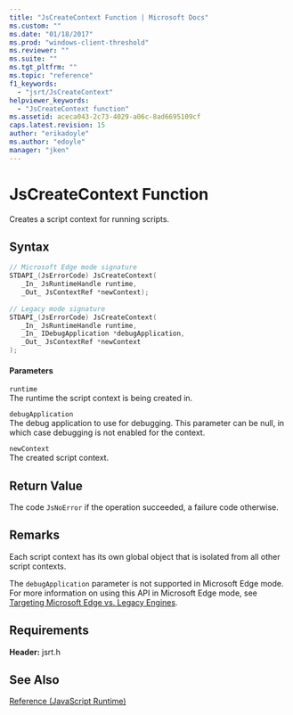 ```yaml
---
title: "JsCreateContext Function | Microsoft Docs"
ms.custom: ""
ms.date: "01/18/2017"
ms.prod: "windows-client-threshold"
ms.reviewer: ""
ms.suite: ""
ms.tgt_pltfrm: ""
ms.topic: "reference"
f1_keywords: 
  - "jsrt/JsCreateContext"
helpviewer_keywords: 
  - "JsCreateContext function"
ms.assetid: aceca043-2c73-4029-a06c-8ad6695109cf
caps.latest.revision: 15
author: "erikadoyle"
ms.author: "edoyle"
manager: "jken"
---
```

# JsCreateContext Function
Creates a script context for running scripts.  
  
## Syntax  
  
```cpp  
// Microsoft Edge mode signature  
STDAPI_(JsErrorCode) JsCreateContext(  
   _In_ JsRuntimeHandle runtime,  
   _Out_ JsContextRef *newContext);  
  
// Legacy mode signature  
STDAPI_(JsErrorCode) JsCreateContext(  
   _In_ JsRuntimeHandle runtime,  
   _In_ IDebugApplication *debugApplication,  
   _Out_ JsContextRef *newContext  
);  
```  
  
#### Parameters  
 `runtime`  
 The runtime the script context is being created in.  
  
 `debugApplication`  
 The debug application to use for debugging. This parameter can be null, in which case debugging is not enabled for the context.  
  
 `newContext`  
 The created script context.  
  
## Return Value  
 The code `JsNoError` if the operation succeeded, a failure code otherwise.  
  
## Remarks  
 Each script context has its own global object that is isolated from all other script contexts.  
  
 The `debugApplication` parameter is not supported in Microsoft Edge mode. For more information on using this API in Microsoft Edge mode, see [Targeting Microsoft Edge vs. Legacy Engines](../chakra-hosting/targeting-edge-vs-legacy-engines-in-jsrt-apis.md).  
  
## Requirements  
 **Header:** jsrt.h  
  
## See Also  
 [Reference (JavaScript Runtime)](../chakra-hosting/reference-javascript-runtime.md)